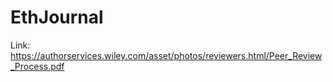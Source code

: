 # EthJournal 

Link: https://authorservices.wiley.com/asset/photos/reviewers.html/Peer_Review_Process.pdf
